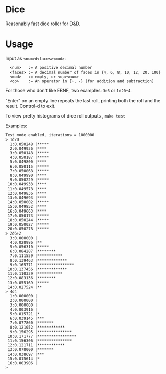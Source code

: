 Dice
====

Reasonably fast dice roller for D&D.

# Usage

Input as `<num>d<faces><mod>`:

```
  <num>   := A positive decimal number
  <faces> := A decimal number of faces in {4, 6, 8, 10, 12, 20, 100}
  <mod>   := empty, or <op><num>
  <op>    := An operator in {+, -} (for addition and subtraction)
```

For those who don't like EBNF, two examples: `3d6` or `1d20+4`.

"Enter" on an empty line repeats the last roll, printing both the roll
and the result. Control-d to exit.

To view pretty histograms of dice roll outputs , `make test`

Examples:
```
Test mode enabled, iterations = 1000000
> 1d20
  1:0.050248 |*****
  2:0.049936 |****
  3:0.050148 |*****
  4:0.050187 |*****
  5:0.049800 |****
  6:0.050115 |*****
  7:0.050068 |*****
  8:0.049990 |****
  9:0.050229 |*****
 10:0.049933 |****
 11:0.049578 |****
 12:0.049836 |****
 13:0.049693 |****
 14:0.050002 |*****
 15:0.049852 |****
 16:0.049663 |****
 17:0.050173 |*****
 18:0.050244 |*****
 19:0.050027 |*****
 20:0.050278 |*****
> 2d6+2
  3:0.000000 |
  4:0.028986 |**
  5:0.056310 |*****
  6:0.084287 |********
  7:0.111559 |***********
  8:0.139463 |*************
  9:0.165771 |****************
 10:0.137456 |*************
 11:0.110339 |***********
 12:0.083136 |********
 13:0.055169 |*****
 14:0.027524 |**
> 4d4
  1:0.000000 |
  2:0.000000 |
  3:0.000000 |
  4:0.003916 |
  5:0.015721 |*
  6:0.039145 |***
  7:0.077860 |*******
  8:0.121052 |************
  9:0.156295 |***************
 10:0.171777 |*****************
 11:0.156306 |***************
 12:0.121711 |************
 13:0.078000 |*******
 14:0.038697 |***
 15:0.015614 |*
 16:0.003906 |
> 
```

